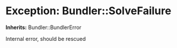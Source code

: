 # Exception: Bundler::SolveFailure
**Inherits:** Bundler::BundlerError
    

Internal error, should be rescued



